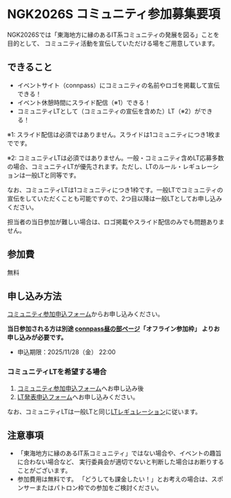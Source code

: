 # NGK2026S コミュニティ参加募集要項

NGK2026Sでは「東海地方に縁のあるIT系コミュニティの発展を図る」ことを目的として、
コミュニティ活動を宣伝していただける場をご用意しています。

## できること

* イベントサイト（connpass）にコミュニティの名前やロゴを掲載して宣伝できる！
* イベント休憩時間にスライド配信（※1）できる！
* コミュニティLTとして（コミュニティの宣伝を含めた）LT（※2）ができる！

※1: スライド配信は必須ではありません。スライドは1コミュニティにつき1枚までです。

※2: コミュニティLTは必須ではありません。一般・コミュニティ含めLT応募多数の場合、コミュニティLTが優先されます。ただし、LTのルール・レギュレーションは一般LTと同等です。

なお、コミュニティLTは1コミュニティにつき1枠です。一般LTでコミュニティの宣伝をしていただくことも可能ですので、2つ目以降は一般LTとしてお申し込みください。

担当者の当日参加が難しい場合は、ロゴ掲載やスライド配信のみでも問題ありません。

## 参加費

無料

## 申し込み方法

[コミュニティ参加申込フォーム](https://forms.gle/4jYZwSExjAsD1TAi8)からお申し込みください。

**当日参加される方は別途 [connpass昼の部ページ]()「オフライン参加枠」 よりお申し込みが必要です。**

* 申込期限：2025/11/28（金） 22:00


### コミュニティLTを希望する場合

1. [コミュニティ参加申込フォーム](https://forms.gle/4jYZwSExjAsD1TAi8)へお申し込み後
2. [LT発表申込フォーム](https://docs.google.com/forms/d/e/1FAIpQLSe9M3n407OzX8jFZSe5R2qG7YLqrJotfM9CTGSNkxtUcUO4pA/viewform?usp=pp_url&entry.871443715=%E3%82%B3%E3%83%9F%E3%83%A5%E3%83%8B%E3%83%86%E3%82%A3LT&entry.1991551372=--)へお申し込みください。

なお、コミュニティLTは一般LTと同じ[LTレギュレーション](https://nagoya-godo-konshinkai.github.io/ngk2026s/lt_regulation.html)に従います。

## 注意事項

* 「東海地方に縁のあるIT系コミュニティ」ではない場合や、イベントの趣旨に合わない場合など、
  実行委員会が適切でないと判断した場合はお断りすることがございます。
* 参加費用は無料です。
  「どうしても課金したい！」とお考えの場合は、スポンサーまたはパトロン枠での参加をご検討ください。
